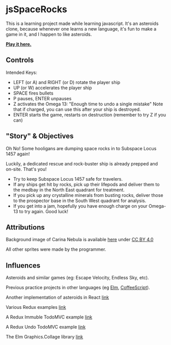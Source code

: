

# jsSpaceRocks

This is a learning project made while learning javascript.  It's an asteroids clone, because whenever one learns a new language, it's fun to make a game in it, and I happen to like asteroids.

[__Play it here.__](http://bobgeis.github.io/js-space-rocks/)


## Controls

Intended Keys:
* LEFT (or A) and RIGHT (or D) rotate the player ship
* UP (or W) accelerates the player ship
* SPACE fires bullets
* P pauses, ENTER unpauses
* Z activates the Omega 13: "Enough time to undo a single mistake" Note that if charged, you can use this after your ship is destroyed.
* ENTER starts the game, restarts on destruction (remember to try Z if you can)
<!-- * R resets the high score to all zeros -->


## "Story" & Objectives

Oh No! Some hooligans are dumping space rocks in to Subspace Locus 1457 again!

Luckily, a dedicated rescue and rock-buster ship is already prepped and on-site.  That's you!

* Try to keep Subspace Locus 1457 safe for travelers.
* If any ships get hit by rocks, pick up their lifepods and deliver them to the medbay in the North East quadrant for treatment.
* If you pick up any crystalline minerals from busting rocks, deliver those to the prospector base in the South West quadrant for analysis.
* If you get into a jam, hopefully you have enough charge on your Omega-13 to try again.  Good luck!


## Attributions

Background image of Carina Nebula is available [here](https://commons.wikimedia.org/w/index.php?search=carina+nebula&title=Special:Search&go=Go&uselang=en&searchToken=79al97qlirmupg5bpga22jvj2#/media/File:Carina_Nebula.jpg) under [CC BY 4.0](https://creativecommons.org/licenses/by/4.0/)

All other sprites were made by the programmer.

## Influences

Asteroids and similar games (eg: Escape Velocity, Endless Sky, etc).

Previous practice projects in other languages (eg [Elm](https://github.com/bobgeis/LookOutSpaceRocks), [CoffeeScript](https://github.com/bobgeis/coffeeAsteroids)).

Another implementation of asteroids in React [link](https://github.com/chriz001/Reacteroids)

Various Redux examples [link](https://github.com/reactjs/redux/tree/master/examples)

A Redux Immuble TodoMVC example [link](https://github.com/phacks/redux-todomvc)

A Redux Undo TodoMVC example [link](https://github.com/omnidan/redux-undo/tree/master/examples/todos-with-undo)

The Elm Graphics.Collage library [link](https://github.com/evancz/elm-graphics)
